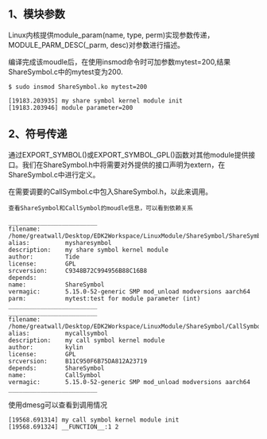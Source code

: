 ## 1、模块参数
Linux内核提供module_param(name, type, perm)实现参数传递，MODULE_PARM_DESC(_parm, desc)对参数进行描述。

编译完成该moudle后，在使用insmod命令时可加参数mytest=200,结果ShareSymbol.c中的mytest变为200.
```
$ sudo insmod ShareSymbol.ko mytest=200

[19183.203935] my share symbol kernel module init
[19183.203946] module parameter=200
```

## 2、符号传递

通过EXPORT_SYMBOL()或EXPORT_SYMBOL_GPL()函数对其他module提供接口。我们在ShareSymbol.h中将需要对外提供的接口声明为extern，在ShareSymbol.c中进行定义。

在需要调要的CallSymbol.c中包入ShareSymbol.h，以此来调用。

```
查看ShareSymbol和CallSymbol的moudle信息，可以看到依赖关系

_________________________
filename:       /home/greatwall/Desktop/EDK2Workspace/LinuxModule/ShareSymbol/ShareSymbol.ko
alias:          mysharesymbol
description:    my share symbol kernel module
author:         Tide
license:        GPL
srcversion:     C9348B72C994956B88C16B8
depends:
name:           ShareSymbol
vermagic:       5.15.0-52-generic SMP mod_unload modversions aarch64
parm:           mytest:test for module parameter (int)
_________________________
_________________________
filename:       /home/greatwall/Desktop/EDK2Workspace/LinuxModule/ShareSymbol/CallSymbol.ko
alias:          mycallsymbol
description:    my call symbol kernel module
author:         kylin
license:        GPL
srcversion:     B11C950F6B75DA812A23719
depends:        ShareSymbol
name:           CallSymbol
vermagic:       5.15.0-52-generic SMP mod_unload modversions aarch64
_________________________
```


使用dmesg可以查看到调用情况
```
[19568.691314] my call symbol kernel module init
[19568.691324] __FUNCTION__:1 2
```